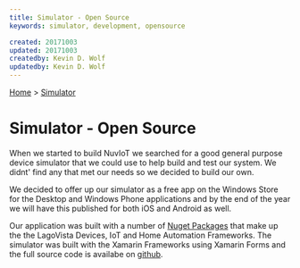 ```yaml
---
title: Simulator - Open Source
keywords: simulator, development, opensource

created: 20171003
updated: 20171003
createdby: Kevin D. Wolf
updatedby: Kevin D. Wolf
---
```

[Home](../Index.md) > [Simulator](Index.md)

# Simulator - Open Source

When we started to build NuvIoT we searched for a good general purpose device simulator that we could use to help build and test our system.  We didnt' find any
that met our needs so we decided to build our own.

We decided to offer up our simulator as a free app on the Windows Store for the Desktop and Windows Phone applications and by the end of the year we will have 
this published for both iOS and Android as well.

Our application was built with a number of [Nuget Packages](https://www.nuget.org/packages?q=lagovista.) that make up the the LagoVista Devices, IoT and Home Automation Frameworks.  The simulator
was built with the Xamarin Frameworks using Xamarin Forms and the full source code is availabe on [github](https://github.com/lagovista/simulator).
